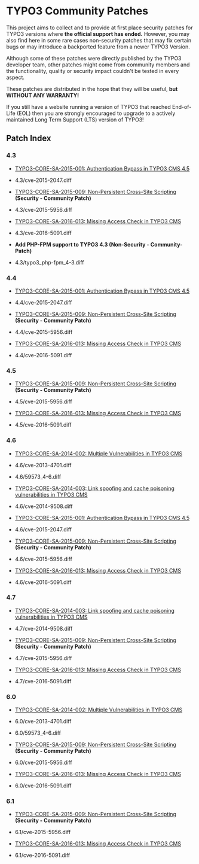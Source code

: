 # TYPO3 Community Patches
This project aims to collect and to provide at first place security patches for TYPO3 versions where **the official support has ended.**
However, you may also find here in some rare cases non-security patches that may fix certain bugs or may introduce a backported feature from a newer TYPO3 Version.

Although some of these patches were directly published by the TYPO3 developer team, other patches might come from community members and the functionality, quality or security impact couldn't be tested in every aspect.

These patches are distributed in the hope that they will be useful, **but WITHOUT ANY WARRANTY!**

If you still have a website running a version of TYPO3 that reached End-of-Life (EOL) then you are strongly encouraged to upgrade to a actively maintained Long Term Support (LTS) version of TYPO3!




## Patch Index

### 4.3
* [TYPO3-CORE-SA-2015-001: Authentication Bypass in TYPO3 CMS 4.5](https://typo3.org/teams/security/security-bulletins/typo3-core/typo3-core-sa-2015-001/)
 * 4.3/cve-2015-2047.diff

* [TYPO3-CORE-SA-2015-009: Non-Persistent Cross-Site Scripting](https://typo3.org/teams/security/security-bulletins/typo3-core/typo3-core-sa-2015-009/) **(Security - Community Patch)**
 * 4.3/cve-2015-5956.diff

* [TYPO3-CORE-SA-2016-013: Missing Access Check in TYPO3 CMS](https://typo3.org/teams/security/security-bulletins/typo3-core/typo3-core-sa-2016-013/)
 * 4.3/cve-2016-5091.diff

* **Add PHP-FPM support to TYPO3 4.3 (Non-Security - Community-Patch)**
 * 4.3/typo3_php-fpm_4-3.diff

### 4.4
* [TYPO3-CORE-SA-2015-001: Authentication Bypass in TYPO3 CMS 4.5](https://typo3.org/teams/security/security-bulletins/typo3-core/typo3-core-sa-2015-001/)
 * 4.4/cve-2015-2047.diff

* [TYPO3-CORE-SA-2015-009: Non-Persistent Cross-Site Scripting](https://typo3.org/teams/security/security-bulletins/typo3-core/typo3-core-sa-2015-009/) **(Security - Community Patch)**
 * 4.4/cve-2015-5956.diff

* [TYPO3-CORE-SA-2016-013: Missing Access Check in TYPO3 CMS](https://typo3.org/teams/security/security-bulletins/typo3-core/typo3-core-sa-2016-013/)
 * 4.4/cve-2016-5091.diff

### 4.5
* [TYPO3-CORE-SA-2015-009: Non-Persistent Cross-Site Scripting](https://typo3.org/teams/security/security-bulletins/typo3-core/typo3-core-sa-2015-009/) **(Security - Community Patch)**
 * 4.5/cve-2015-5956.diff

* [TYPO3-CORE-SA-2016-013: Missing Access Check in TYPO3 CMS](https://typo3.org/teams/security/security-bulletins/typo3-core/typo3-core-sa-2016-013/)
 * 4.5/cve-2016-5091.diff

### 4.6
* [TYPO3-CORE-SA-2014-002: Multiple Vulnerabilities in TYPO3 CMS](https://typo3.org/teams/security/security-bulletins/typo3-core/typo3-core-sa-2014-002/)
 * 4.6/cve-2013-4701.diff
 * 4.6/59573_4-6.diff

* [TYPO3-CORE-SA-2014-003: Link spoofing and cache poisoning vulnerabilities in TYPO3 CMS](https://typo3.org/teams/security/security-bulletins/typo3-core/typo3-core-sa-2014-003/)
 * 4.6/cve-2014-9508.diff

* [TYPO3-CORE-SA-2015-001: Authentication Bypass in TYPO3 CMS 4.5](https://typo3.org/teams/security/security-bulletins/typo3-core/typo3-core-sa-2015-001/)
 * 4.6/cve-2015-2047.diff

* [TYPO3-CORE-SA-2015-009: Non-Persistent Cross-Site Scripting](https://typo3.org/teams/security/security-bulletins/typo3-core/typo3-core-sa-2015-009/) **(Security - Community Patch)**
 * 4.6/cve-2015-5956.diff

* [TYPO3-CORE-SA-2016-013: Missing Access Check in TYPO3 CMS](https://typo3.org/teams/security/security-bulletins/typo3-core/typo3-core-sa-2016-013/)
 * 4.6/cve-2016-5091.diff

### 4.7
* [TYPO3-CORE-SA-2014-003: Link spoofing and cache poisoning vulnerabilities in TYPO3 CMS](https://typo3.org/teams/security/security-bulletins/typo3-core/typo3-core-sa-2014-003/)
 * 4.7/cve-2014-9508.diff

* [TYPO3-CORE-SA-2015-009: Non-Persistent Cross-Site Scripting](https://typo3.org/teams/security/security-bulletins/typo3-core/typo3-core-sa-2015-009/) **(Security - Community Patch)**
 * 4.7/cve-2015-5956.diff

* [TYPO3-CORE-SA-2016-013: Missing Access Check in TYPO3 CMS](https://typo3.org/teams/security/security-bulletins/typo3-core/typo3-core-sa-2016-013/)
 * 4.7/cve-2016-5091.diff

### 6.0
* [TYPO3-CORE-SA-2014-002: Multiple Vulnerabilities in TYPO3 CMS](https://typo3.org/teams/security/security-bulletins/typo3-core/typo3-core-sa-2014-002/)
 * 6.0/cve-2013-4701.diff
 * 6.0/59573_4-6.diff

* [TYPO3-CORE-SA-2015-009: Non-Persistent Cross-Site Scripting](https://typo3.org/teams/security/security-bulletins/typo3-core/typo3-core-sa-2015-009/) **(Security - Community Patch)**
 * 6.0/cve-2015-5956.diff

* [TYPO3-CORE-SA-2016-013: Missing Access Check in TYPO3 CMS](https://typo3.org/teams/security/security-bulletins/typo3-core/typo3-core-sa-2016-013/)
 * 6.0/cve-2016-5091.diff

### 6.1
* [TYPO3-CORE-SA-2015-009: Non-Persistent Cross-Site Scripting](https://typo3.org/teams/security/security-bulletins/typo3-core/typo3-core-sa-2015-009/) **(Security - Community Patch)**
 * 6.1/cve-2015-5956.diff

* [TYPO3-CORE-SA-2016-013: Missing Access Check in TYPO3 CMS](https://typo3.org/teams/security/security-bulletins/typo3-core/typo3-core-sa-2016-013/)
 * 6.1/cve-2016-5091.diff

